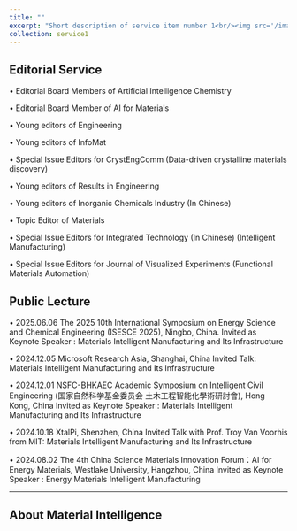 ```yaml
---
title: ""
excerpt: "Short description of service item number 1<br/><img src='/images/500x300.png'>"
collection: service1
---
```

## Editorial Service

•	Editorial Board Members of Artificial Intelligence Chemistry

•	Editorial Board Member of AI for Materials

•	Young editors of Engineering

•	Young editors of InfoMat

•	Special Issue Editors for CrystEngComm (Data-driven crystalline materials discovery)

•	Young editors of Results in Engineering

•	Young editors of Inorganic Chemicals Industry (In Chinese)

•	Topic Editor of Materials

•	Special Issue Editors for Integrated Technology (In Chinese) (Intelligent Manufacturing)

•	Special Issue Editors for Journal of Visualized Experiments (Functional Materials Automation)


## Public Lecture

•	2025.06.06 The 2025 10th International Symposium on Energy Science and Chemical Engineering (ISESCE 2025), Ningbo, China.
  Invited as Keynote Speaker :  Materials Intelligent Manufacturing and Its Infrastructure

•	2024.12.05 Microsoft Research Asia, Shanghai, China
  Invited Talk:  Materials Intelligent Manufacturing and Its Infrastructure

•	2024.12.01 NSFC-BHKAEC Academic Symposium on Intelligent Civil Engineering (国家自然科学基金委员会 土木工程智能化學術研討會), Hong Kong, China
  Invited as Keynote Speaker :  Materials Intelligent Manufacturing and Its Infrastructure

•	2024.10.18 XtalPi, Shenzhen, China
  Invited Talk with Prof. Troy Van Voorhis from MIT:  Materials Intelligent Manufacturing and Its Infrastructure

•	2024.08.02 The 4th China Science Materials Innovation Forum：AI for Energy Materials, Westlake University, Hangzhou, China
  Invited as Keynote Speaker :  Energy Materials Intelligent Manufacturing 
  
---

## About Material Intelligence

